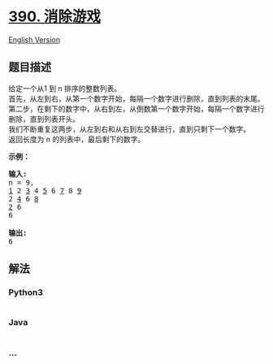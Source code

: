 # [390. 消除游戏](https://leetcode-cn.com/problems/elimination-game)

[English Version](/solution/0300-0399/0390.Elimination%20Game/README_EN.md)

## 题目描述

<!-- 这里写题目描述 -->

<p>给定一个从1 到 n 排序的整数列表。<br />
首先，从左到右，从第一个数字开始，每隔一个数字进行删除，直到列表的末尾。<br />
第二步，在剩下的数字中，从右到左，从倒数第一个数字开始，每隔一个数字进行删除，直到列表开头。<br />
我们不断重复这两步，从左到右和从右到左交替进行，直到只剩下一个数字。<br />
返回长度为 n 的列表中，最后剩下的数字。</p>

<p><strong>示例：</strong></p>

<pre>
<strong>输入:</strong>
n = 9,
<u>1</u> 2 <u>3</u> 4 <u>5</u> 6 <u>7</u> 8 <u>9</u>
2 <u>4</u> 6 <u>8</u>
<u>2</u> 6
6

<strong>输出:</strong>
6</pre>

## 解法

<!-- 这里可写通用的实现逻辑 -->

<!-- tabs:start -->

### **Python3**

<!-- 这里可写当前语言的特殊实现逻辑 -->

```python

```

### **Java**

<!-- 这里可写当前语言的特殊实现逻辑 -->

```java

```

### **...**

```

```

<!-- tabs:end -->
